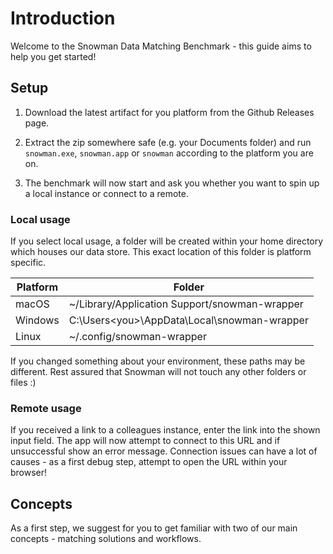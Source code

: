 # Introduction

Welcome to the Snowman Data Matching Benchmark - this guide aims to help you get started!

## Setup

1. Download the latest artifact for you platform from the Github Releases page.

2. Extract the zip somewhere safe (e.g. your Documents folder) and run `snowman.exe`, `snowman.app` or `snowman` according to the platform you are on.

3. The benchmark will now start and ask you whether you want to spin up a local instance or connect to a remote.

### Local usage

If you select local usage, a folder will be created within your home directory which houses our data store. This exact location of this folder is platform specific.

Platform | Folder
---------|-------
macOS | ~/Library/Application Support/snowman-wrapper
Windows | C:\Users\<you>\AppData\Local\snowman-wrapper
Linux | ~/.config/snowman-wrapper

If you changed something about your environment, these paths may be different. Rest assured that Snowman will not touch any other folders or files :)

### Remote usage

If you received a link to a colleagues instance, enter the link into the shown input field. The app will now attempt to connect to this URL and if unsuccessful show an error message. Connection issues can have a lot of causes - as a first debug step, attempt to open the URL within your browser!

## Concepts

As a first step, we suggest for you to get familiar with two of our main concepts - matching solutions and workflows.
